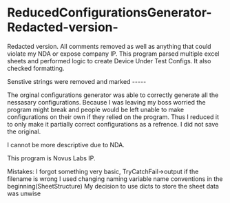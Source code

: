 # ReducedConfigurationsGenerator-Redacted-version-
Redacted version. All comments removed as well as anything that could violate my NDA or expose company IP. This program parsed multiple excel sheets and performed logic to create Device Under Test Configs. It also checked formatting. 

Senstive strings were removed and marked *-----* 

The orginal configurations generator was able to correctly generate all the nessasary configurations. Because I was leaving my boss worried the program might break and people would be left unable to make configurations on their own if they relied on the program. Thus I reduced it to only make it partially correct configurations as a refrence. I did not save the original.

I cannot be more descriptive due to NDA.

This program is Novus Labs IP.



Mistakes:
I forgot something very basic, TryCatchFail->output if the filename is wrong
I used changing naming variable name conventions in the beginning(SheetStructure)
My decision to use dicts to store the sheet data was unwise



